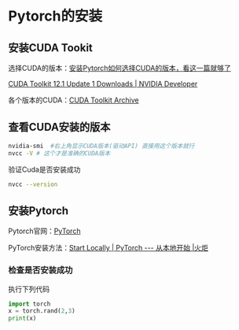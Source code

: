 # Pytorch的安装
## 安装CUDA Tookit
选择CUDA的版本：[安装Pytorch如何选择CUDA的版本，看这一篇就够了](https://zhuanlan.zhihu.com/p/396344997)

[CUDA Toolkit 12.1 Update 1 Downloads | NVIDIA Developer](https://developer.nvidia.com/cuda-downloads?target_os=Windows&target_arch=x86_64&target_version=11&target_type=exe_local)

各个版本的CUDA：[CUDA Toolkit Archive](https://developer.nvidia.com/cuda-toolkit-archive)

## 查看CUDA安装的版本
```bash
nvidia-smi  #右上角显示CUDA版本(驱动API) 直接用这个版本就行
nvcc -V # 这个才是准确的CUDA版本
```

验证Cuda是否安装成功

```bash
nvcc --version
```

## 安装Pytorch
Pytorch官网：[PyTorch](https://pytorch.org/)

PyTorch安装方法：[Start Locally | PyTorch --- 从本地开始 |火炬](https://pytorch.org/get-started/locally/)

### 检查是否安装成功
执行下列代码

```python
import torch
x = torch.rand(2,3)
print(x)
```